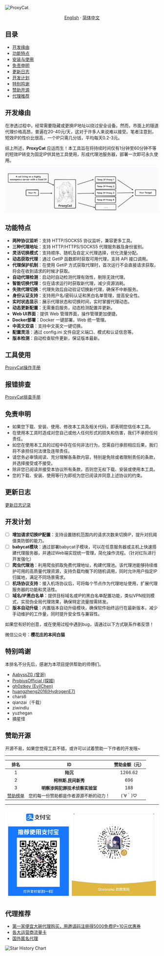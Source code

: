 ![ProxyCat](https://socialify.git.ci/honmashironeko/ProxyCat/image?custom_description=%E4%B8%80%E6%AC%BE%E6%94%AF%E6%8C%81%E5%A4%9A%E5%8D%8F%E8%AE%AE%E7%9A%84%E9%9A%A7%E9%81%93%E4%BB%A3%E7%90%86%E6%B1%A0%E4%B8%AD%E9%97%B4%E4%BB%B6%E6%9C%8D%E5%8A%A1%EF%BC%8C%E5%AE%9E%E7%8E%B0%E4%BD%8E%E6%88%90%E6%9C%AC%E4%BB%A3%E7%90%86%E7%9A%84%E8%87%AA%E5%8A%A8%E8%BD%AE%E6%8D%A2&description=1&font=Bitter&forks=1&issues=1&language=1&logo=https%3A%2F%2Favatars.githubusercontent.com%2Fu%2F139044047%3Fv%3D4%26size%3D1080&name=1&owner=1&pattern=Circuit+Board&pulls=1&stargazers=1&theme=Dark)

<p align="center">
  <a href="/README-EN.md">English</a>
  ·
  <a href="/README.md">简体中文</a>
</p>

## 目录

- [开发缘由](#开发缘由)
- [功能特点](#功能特点)
- [安装与使用](#安装与使用)
- [免责申明](#免责申明)
- [更新日志](#更新日志)
- [开发计划](#开发计划)
- [特别鸣谢](#特别鸣谢)
- [赞助开源](#赞助开源)
- [代理推荐](#代理推荐)

## 开发缘由

在渗透过程中，经常需要隐藏或更换IP地址以绕过安全设备。然而，市面上的隧道代理价格高昂，普遍在20-40元/天，这对于许多人来说难以接受。笔者注意到，短效IP的性价比很高，一个IP只需几分钱，平均每天0.2-3元。

综上所述，**ProxyCat** 应运而生！本工具旨在将持续时间仅有1分钟至60分钟不等的短效IP转变为固定IP供其他工具使用，形成代理池服务器，部署一次即可永久使用。

![项目原理图](./assets/项目原理图.png)

## 功能特点

- **两种协议监听**：支持 HTTP/SOCKS5 协议监听，兼容更多工具。
- **三种代理地址**：支持 HTTP/HTTPS/SOCKS5 代理服务器及身份鉴别。
- **灵活切换模式**：支持顺序、随机及自定义代理选择，优化流量分配。
- **动态获取代理**：通过 GetIP 函数即时获取可用代理，支持 API 接口调用。
- **代理保护机制**：在使用 GetIP 方式获取代理时，首次运行不会直接请求获取，将会在收到请求的时候才获取。
- **自动代理检测**：启动时自动检测代理有效性，剔除无效代理。
- **智能切换代理**：仅在请求运行时获取新代理，减少资源消耗。
- **失效代理切换**：代理失效后自动验证切换新代理，确保不中断服务。
- **身份认证支持**：支持用户名/密码认证和黑白名单管理，提高安全性。
- **实时状态显示**：展示代理状态和切换时间，实时掌握代理动态。
- **动态更新配置**：无需重启服务，动态检测配置并更新。
- **Web UI界面**：提供 Web 管理界面，操作管理更加便捷。
- **Docker部署**：Docker 一键部署，Web 统一管理。
- **中英文双语**：支持中文英文一键切换。
- **配置灵活**：通过 config.ini 文件自定义端口、模式和认证信息等。
- **版本检测**：自动检查软件更新，保证版本最新。

## 工具使用

[ProxyCat操作手册](../main/ProxyCat-Manual/Operation%20Manual.md)

## 报错排查

[ProxyCat排查手册](../main/ProxyCat-Manual/Investigation%20Manual.md)

## 免责申明

- 如果您下载、安装、使用、修改本工具及相关代码，即表明您信任本工具。
- 在使用本工具时造成对您自己或他人任何形式的损失和伤害，我们不承担任何责任。
- 如您在使用本工具的过程中存在任何非法行为，您需自行承担相应后果，我们将不承担任何法律及连带责任。
- 请您务必审慎阅读、充分理解各条款内容，特别是免除或者限制责任的条款，并选择接受或不接受。
- 除非您已阅读并接受本协议所有条款，否则您无权下载、安装或使用本工具。
- 您的下载、安装、使用等行为即视为您已阅读并同意上述协议的约束。

## 更新日志

[更新日志记录](../main/ProxyCat-Manual/logs.md)

## 开发计划

- [ ] **增加请求切换IP配置**：支持设置随机范围内的请求次数来切换IP，提升对抗阈值类防御的能力。
- [ ] **babycat模块**：通过部署babycat子模块，可以在任意服务器或主机上快速搭建代理服务器，并通过Web端实现统一管理，简化操作流程。（针对红队进行开发强化）
- [ ] **爬虫代理池**：利用爬虫抓取免费代理地址，构建代理池。该代理池能够持续维护可用的高质量代理资源，支持负载均衡下的随机调用，同时允许用户指定IP归属地，满足不同场景需求。
- [ ] **机场协议支持**：接入机场协议后，可将每个节点作为代理地址使用，扩展代理服务器的功能和灵活性。
- [ ] **域名/IP黑白名单**：提供目标域名或IP的黑白名单配置功能，类似VPN规则模式，实现伪全局代理效果，确保特定流量按需转发。
- [ ] **版本自动升级**：内置版本自动升级模块，确保软件始终运行在最新版本，减少手动维护的工作量，同时提升安全性与兼容性。

如果您有好的创意，或在使用过程中遇到bug，请通过以下方式联系作者反馈！

微信公众号：**樱花庄的本间白猫**

## 特别鸣谢

本排名不分先后，感谢为本项目提供帮助的师傅们。

- [AabyssZG (曾哥)](https://github.com/AabyssZG)
- [ProbiusOfficial (探姬)](https://github.com/ProbiusOfficial)
- [gh0stkey (EvilChen)](https://github.com/gh0stkey)
- [huangzheng2016(HydrogenE7)](https://github.com/huangzheng2016)
- chars6
- qianzai（千载）
- ziwindlu
- yuzhegan
- 摘星怪

## 赞助开源

开源不易，如果您觉得工具不错，或许可以试着赞助一下作者的开发哦~

---
| 排名 |         ID          | 赞助金额（元） |
| :--: | :-----------------: | :------------: |
|  1   |      **陆沉**       |    1266.62     |
|  2   | **柯林斯.民间新秀** |      696       |
|  3   |      **明察涉网犯罪技术侦察实验室**      |      188       |
|  [赞助榜单](https://github.com/honmashironeko/Thanks-for-sponsorship)   |     您的每一份赞助都是作者源源不断的动力！      |      (´∀｀)♡       |

---
![赞助](./assets/赞助.png)

## 代理推荐

- [第一家便宜大碗代理购买，用邀请码注册得5000免费IP+10元优惠券](https://h.shanchendaili.com/invite_reg.html?invite=fM6fVG)
- [各大运营商流量卡](https://172.lot-ml.com/ProductEn/Index/0b7c9adef5e9648f)
- [国外匿名代理](https://www.ipmart.io?source=Shironeko)

![Star History Chart](https://api.star-history.com/svg?repos=honmashironeko/ProxyCat&type=Date)

